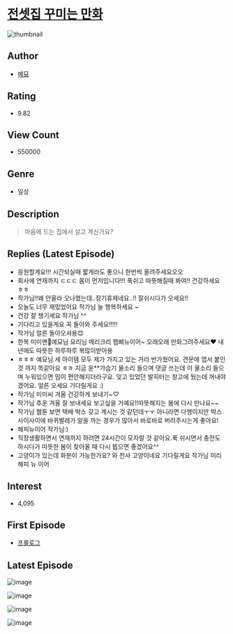# [전셋집 꾸미는 만화](https://comic.naver.com/bestChallenge/list?titleId=798793)
![thumbnail](https://image-comic.pstatic.net/user_contents_data/challenge_comic/2022/08/07/102135/thumbnail_202x164962db444_65ce_4acc_a2dd_0dc7c251bc15_00001215.JPEG)

## Author
- [예묘](https://comic.naver.com/artistTitle?id=102135)

## Rating
- 9.82

## View Count
- 550000

## Genre
- 일상

## Description
> 마음에 드는 집에서 살고 계신가요?

## Replies (Latest Episode)
- 응원할게요!!! 시간되실때 짧게라도 좋으니 한번씩 올려주세요오오
- 회사에 연재까지 ㄷㄷㄷ 몸이 먼저입니다!!! 푹쉬고 따뜻해질때 봐여!! 건강하세요 ㅎㅎ
- 작가님!!왜 안올라 오나했는데..장기휴제네요..!! 잘쉬시다가 오세요!!
- 오늘도 너무 재밌었어요 작가님 늘 행복하세요 ~
- 건강 잘 챙기세요 작가님 ^^
- 기다리고 있을게요 꼭 돌아와 주세요!!!!!
- 작가님 얼른 돌아오셔용😊
- 한복 미미맨🥳예묘님 요리님 메리크리 햅삐뉴이어~ 오래오래 만화그려주세요❤️ 내년에도 따뜻한 하루하루 복많이받아용
- ㅎㅎㅎ 예묘님 세 아이템 모두 제가 가지고 있는 거라 반가웠어요. 견문에 엽서 붙인 것 까지 똑같아요 ㅎㅎ 지금 윤**가습기 물소리 들으며 댓글 쓰는데 이 물소리 들으며 누워있으면 밈이 편안해지더라구요. 잊고 있었던 발히터는 창고에 뒀는데 꺼내야겠어요. 얼른 오세요 기다릴게요 :)
- 작가님 미미씨 겨울 건강하게 보내기~♡
- 작가님 추운 겨울 잘 보내세요 보고싶을 거예요!!따뜻해지는 봄에 다시 만나요~~
- 작가님 웹툰 보면 택배 박스 갖고 계시는 것 같던데ㅜㅜ 아니라면 다행이지만 박스 사이사이에 바퀴벌레가 알을 까는 경우가 많아서 바로바로 버려주시는게 좋아요!
- 해피뉴이어 작가님:)
- 직장생활하면서 연재까지 하려면 24시간이 모자랄 것 같아요.푹 쉬시면서 충전도 하시다가 따뜻한 봄이 찾아올 때 다시 뵙으면 좋겠어요^^
- 고양이가 있는데 화분이 가능한가요? 와 천사 고양이네요 기다릴게요 작가님 미리 해피 뉴 이어

## Interest
- 4,095

## First Episode
- [프롤로그](https://comic.naver.com/bestChallenge/detail?titleId=798793&no=1)

## Latest Episode
![image](https://image-comic.pstatic.net/user_contents_data/challenge_comic/2022/12/19/102135/upload_3546075870611650101.jpeg)

![image](https://image-comic.pstatic.net/user_contents_data/challenge_comic/2022/12/19/102135/upload_3990809811979757158.jpeg)

![image](https://image-comic.pstatic.net/user_contents_data/challenge_comic/2022/12/19/102135/upload_4121132519971697717.jpeg)

![image](https://image-comic.pstatic.net/user_contents_data/challenge_comic/2022/12/19/102135/upload_3472949731657200737.jpeg)
